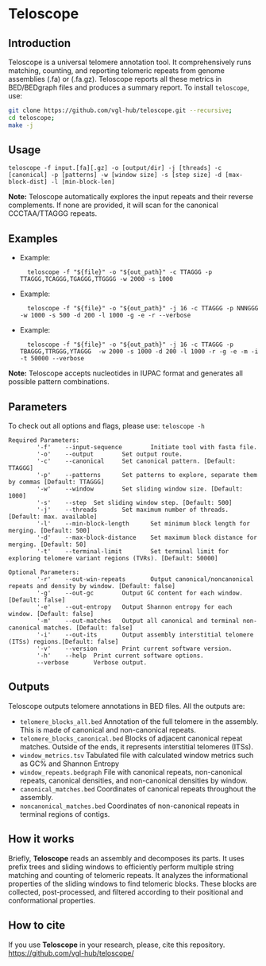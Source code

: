 Teloscope
============

Introduction
------------
Teloscope is a universal telomere annotation tool. It comprehensively runs matching, counting, and reporting telomeric repeats from genome assemblies (.fa) or (.fa.gz). Teloscope reports all these metrics in BED/BEDgraph files and produces a summary report. To install `teloscope`, use: 
```sh
git clone https://github.com/vgl-hub/teloscope.git --recursive;
cd teloscope; 
make -j
```

Usage
------------
    teloscope -f input.[fa][.gz] -o [output/dir] -j [threads] -c [canonical] -p [patterns] -w [window size] -s [step size] -d [max-block-dist] -l [min-block-len]

**Note:** Teloscope automatically explores the input repeats and their reverse complements. If none are provided, it will scan for the canonical CCCTAA/TTAGGG repeats. 

Examples
------------
* Example:

        teloscope -f "${file}" -o "${out_path}" -c TTAGGG -p TTAGGG,TCAGGG,TGAGGG,TTGGGG -w 2000 -s 1000

* Example:

        teloscope -f "${file}" -o "${out_path}" -j 16 -c TTAGGG -p NNNGGG -w 1000 -s 500 -d 200 -l 1000 -g -e -r --verbose

* Example:

        teloscope -f "${file}" -o "${out_path}" -j 16 -c TTAGGG -p TBAGGG,TTRGGG,YTAGGG  -w 2000 -s 1000 -d 200 -l 1000 -r -g -e -m -i -t 50000 --verbose
  
**Note:** Teloscope accepts nucleotides in IUPAC format and generates all possible pattern combinations. 

Parameters 
------------

To check out all options and flags, please use:
`teloscope -h` 

```
Required Parameters:
        '-f'    --input-sequence        Initiate tool with fasta file.
        '-o'    --output        Set output route.
        '-c'    --canonical     Set canonical pattern. [Default: TTAGGG]
        '-p'    --patterns      Set patterns to explore, separate them by commas [Default: TTAGGG]
        '-w'    --window        Set sliding window size. [Default: 1000]
        '-s'    --step  Set sliding window step. [Default: 500]
        '-j'    --threads       Set maximum number of threads. [Default: max. available]
        '-l'    --min-block-length      Set minimum block length for merging. [Default: 500]
        '-d'    --max-block-distance    Set maximum block distance for merging. [Default: 50]
        '-t'    --terminal-limit        Set terminal limit for exploring telomere variant regions (TVRs). [Default: 50000]

Optional Parameters:
        '-r'    --out-win-repeats       Output canonical/noncanonical repeats and density by window. [Default: false]
        '-g'    --out-gc        Output GC content for each window. [Default: false]
        '-e'    --out-entropy   Output Shannon entropy for each window. [Default: false]
        '-m'    --out-matches   Output all canonical and terminal non-canonical matches. [Default: false]
        '-i'    --out-its       Output assembly interstitial telomere (ITSs) regions.[Default: false]
        '-v'    --version       Print current software version.
        '-h'    --help  Print current software options.
        --verbose       Verbose output.
```

Outputs
------------
Teloscope outputs telomere annotations in BED files. All the outputs are: 
* `telomere_blocks_all.bed` Annotation of the full telomere in the assembly. This is made of canonical and non-canonical repeats. 
* `telomere_blocks_canonical.bed` Blocks of adjacent canonical repeat matches. Outside of the ends, it represents interstitial telomeres (ITSs).
* `window_metrics.tsv` Tabulated file with calculated window metrics such as GC% and Shannon Entropy
* `window_repeats.bedgraph` File with canonical repeats, non-canonical repeats, canonical densities, and non-canonical densities by window. 
* `canonical_matches.bed` Coordinates of canonical repeats throughout the assembly. 
* `noncanonical_matches.bed` Coordinates of non-canonical repeats in terminal regions of contigs. 

How it works
------------
Briefly, **Teloscope** reads an assembly and decomposes its parts. It uses prefix trees and sliding windows to efficiently perform multiple string matching and counting of telomeric repeats. It analyzes the informational properties of the sliding windows to find telomeric blocks. These blocks are collected, post-processed, and filtered according to their positional and conformational properties. 

How to cite
------------
If you use **Teloscope** in your research, please, cite this repository. 
https://github.com/vgl-hub/teloscope/
